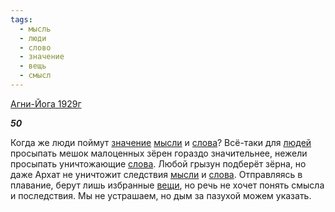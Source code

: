 ```yaml
---
tags:
  - мысль
  - люди
  - слово
  - значение
  - вещь
  - смысл
---
```

[Агни-Йога 1929г](https://127.0.0.1:4002/agni/1929)

___50___

Когда же люди поймут [значение](../../../tags/#значение) [мысли](../../../tags/#мысль) и [слова](../../../tags/#слово)? Всё-таки для [людей](../../../tags/#люди) просыпать мешок малоценных зёрен гораздо значительнее, нежели просыпать уничтожающие [слова](../../../tags/#слово). Любой грызун подберёт зёрна, но даже Архат не уничтожит следствия [мысли](../../../tags/#мысль) и [слова](../../../tags/#слово). Отправляясь в плавание, берут лишь избранные [вещи](../../../tags/#вещь), но речь не хочет понять смысла и последствия. Мы не устрашаем, но дым за пазухой можем указать.